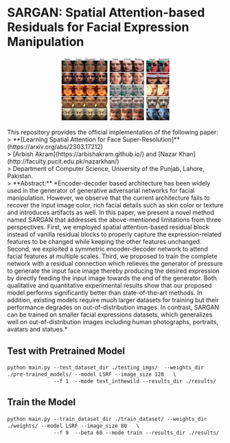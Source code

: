 # SARGAN: Spatial Attention-based Residuals for Facial Expression Manipulation

<p align="center"><img width="50%" src="imgs/sargan_teaser.png" /></p>
This repository provides the official implementation of the following paper:
> **[Learning Spatial Attention for Face Super-Resolution]**(https://arxiv.org/abs/2303.17212)<br>
> [Arbish Akram](https://arbishakram.github.io/) and [Nazar Khan](http://faculty.pucit.edu.pk/nazarkhan/) <br>
> Department of Computer Science, University of the Punjab, Lahore, Pakistan.<br>
> **Abstract:** *Encoder-decoder based architecture has been widely used in the generator of generative adversarial networks for facial manipulation. However, we observe that the current architecture fails to recover the input image color, rich facial details such as skin color or texture and introduces artifacts as well. In this paper, we present a novel method named SARGAN that addresses the above-mentioned limitations from three perspectives. First, we employed spatial attention-based residual block instead of vanilla residual blocks to properly capture the expression-related features to be changed while keeping the other features unchanged. Second, we exploited a symmetric encoder-decoder network to attend facial features at multiple scales. Third, we proposed to train the complete network with a residual connection which relieves the generator of pressure to generate the input face image thereby producing the desired expression by directly feeding the input image towards the end of the generator. Both qualitative and quantitative experimental results show that our proposed model performs significantly better than state-of-the-art methods. In addition, existing models require much larger datasets for training but their performance degrades on out-of-distribution images. In contrast, SARGAN can be trained on smaller facial expressions datasets, which generalizes well on out-of-distribution images including human photographs, portraits, avatars and statues.*

## Test with Pretrained Model
```
python main.py --test_dataset_dir ./testing_imgs/  --weights_dir ./pre-trained_models/ --model LSRF --image_size 128   \
               --f 1  --mode test_inthewild --results_dir ./results/                               
```

## Train the Model
```
python main.py --train_dataset_dir ./train_dataset/ --weights_dir ./weights/ --model LSRF --image_size 80   \
               --f 9  --beta 60 --mode train --results_dir ./results/                                
```
